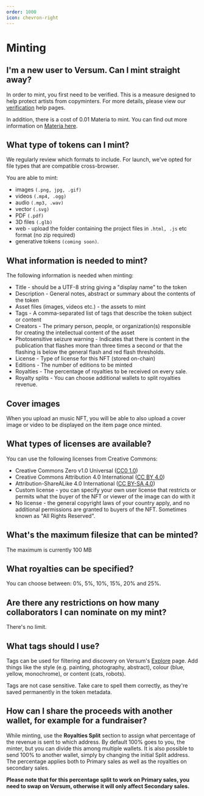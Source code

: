 ```yaml
---
order: 1000
icon: chevron-right
---
```

# Minting

## I'm a new user to Versum. Can I mint straight away?

In order to mint, you first need to be verified. This is a measure designed to help protect artists from copyminters. For more details, please view our [verification](verification.md) help pages.

In addition, there is a cost of 0.01 Materia to mint. You can find out more information on [Materia here](materia.md).

## What type of tokens can I mint?

We regularly review which formats to include. For launch, we've opted for file types that are compatible cross-browser.

You are able to mint:

- images `(.png, jpg, .gif)`
- videos `(.mp4, .ogg)`
- audio `(.mp3, .wav)`
- vector `(.svg)`
- PDF `(.pdf)`
- 3D files `(.glb)`
- web - upload the folder containing the project files in `.html, .js` etc format (no zip required)
- generative tokens `(coming soon)`.

## What information is needed to mint?

The following information is needed when minting:

- Title - should be a UTF-8 string giving a "display name" to the token
- Description - General notes, abstract or summary about the contents of the token
- Asset files (images, videos etc.) - the assets to mint
- Tags - A comma-separated list of tags that describe the token subject or content
- Creators - The primary person, people, or organization(s) responsible for creating the intellectual content of the asset
- Photosensitive seizure warning - Indicates that there is content in the publication that flashes more than three times a second or that the flashing is below the general flash and red flash thresholds.
- License - Type of license for this NFT (stored on-chain)
- Editions - The number of editions to be minted
- Royalties - The percentage of royalties to be received on every sale.
- Royalty splits - You can choose additional wallets to split royalties revenue.

## Cover images

When you upload an music NFT, you will be able to also upload a cover image or video to be displayed on the item page once minted.

## What types of licenses are available?

You can use the following licenses from Creative Commons:

- Creative Commons Zero v1.0 Universal ([CC0 1.0](https://creativecommons.org/publicdomain/zero/1.0/))
- Creative Commons Attribution 4.0 International ([CC BY 4.0](https://creativecommons.org/licenses/by/4.0/))
- Attribution-ShareALike 4.0 International ([CC BY-SA 4.0](https://creativecommons.org/licenses/by-sa/4.0/))
- Custom license - you can specify your own user license that restricts or permits what the buyer of the NFT or viewer of the image can do with it
- No license - the general copyright laws of your country apply, and no additional permissions are granted to buyers of the NFT. Sometimes known as "All Rights Reserved". 

## What's the maximum filesize that can be minted?

The maximum is currently 100 MB

## What royalties can be specified?

You can choose between: 0%, 5%, 10%, 15%, 20% and 25%.

## Are there any restrictions on how many collaborators I can nominate on my mint?

There's no limit.

## What tags should I use?

Tags can be used for filtering and discovery on Versum's [Explore](https://versum.xyz/explore) page. Add things like the style (e.g. painting, photography, abstract), colour (blue, yellow, monochrome), or content (cats, robots). 

Tags are not case sensitive. Take care to spell them correctly, as they're saved permanently in the token metadata.

## How can I share the proceeds with another wallet, for example for a fundraiser?

While minting, use the **Royalties Split** section to assign what percentage of the revenue is sent to which address. By default 100% goes to you, the minter, but you can divide this among multiple wallets. It is also possible to send 100% to another wallet, simply by changing the initial Split address. The percentage applies both to Primary sales as well as the royalties on secondary sales.

**Please note that for this percentage split to work on Primary sales, you need to swap on Versum, otherwise it will only affect Secondary sales.**
